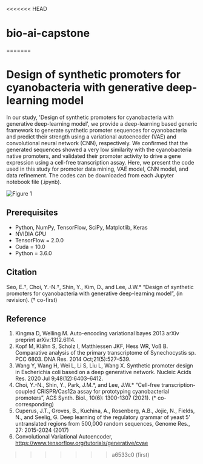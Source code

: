 <<<<<<< HEAD
# bio-ai-capstone
=======
# Design of synthetic promoters for cyanobacteria with generative deep-learning model
In our study, 'Design of synthetic promoters for cyanobacteria with generative deep-learning model', we provide a deep-learning based generic framework to generate synthetic promoter sequences for cyanobacteria and predict their strength using a variational autoencoder (VAE) and convolutional neural network (CNN), respectively. We confirmed that the generated sequences showed a very low similarity with the cyanobacteria native promoters, and validated their promoter activity to drive a gene expression using a cell-free transcription assay. Here, we present the code used in this study for promoter data mining, VAE model, CNN model, and data refinement. The codes can be downloaded from each Jupyter notebook file (.ipynb). 

![Figure 1](https://user-images.githubusercontent.com/97028331/168530899-fbe16990-76a7-44d8-a5d5-317660996a67.png)

## Prerequisites
- Python, NumPy, TensorFlow, SciPy, Matplotlib, Keras
- NVIDIA GPU
- TensorFlow = 2.0.0
- Cuda = 10.0
- Python = 3.6.0

## Citation
Seo, E.†, Choi, Y.-N.†, Shin, Y., Kim, D., and Lee, J.W.\* “Design of synthetic promoters for cyanobacteria with generative deep-learning model”, (in revision). († co-first)

## Reference
1. Kingma D, Welling M. Auto-encoding variational bayes 2013 arXiv preprint arXiv:1312.6114.
2. Kopf M, Klähn S, Scholz I, Matthiessen JKF, Hess WR, Voß B. Comparative analysis of the primary transcriptome of Synechocystis sp. PCC 6803. DNA Res. 2014 Oct;21(5):527–539. 
3. Wang Y, Wang H, Wei L, Li S, Liu L, Wang X. Synthetic promoter design in Escherichia coli based on a deep generative network. Nucleic Acids Res. 2020 Jul 9;48(12):6403–6412. 
4. Choi, Y.-N., Shin, Y., Park, J.M.\*, and Lee, J.W.\* “Cell-free transcription-coupled CRISPR/Cas12a assay for prototyping cyanobacterial promoters”, ACS Synth. Biol., 10(6): 1300-1307 (2021). (* co-corresponding)
5. Cuperus, J.T., Groves, B., Kuchina, A., Rosenberg, A.B., Jojic, N., Fields, N., and Seelig, G. Deep learning of the regulatory grammar of yeast 5' untranslated regions from 500,000 random sequences, Genome Res., 27: 2015-2024 (2017)
6. Convolutional Variational Autoencoder, https://www.tensorflow.org/tutorials/generative/cvae
>>>>>>> a6533c0 (first)
